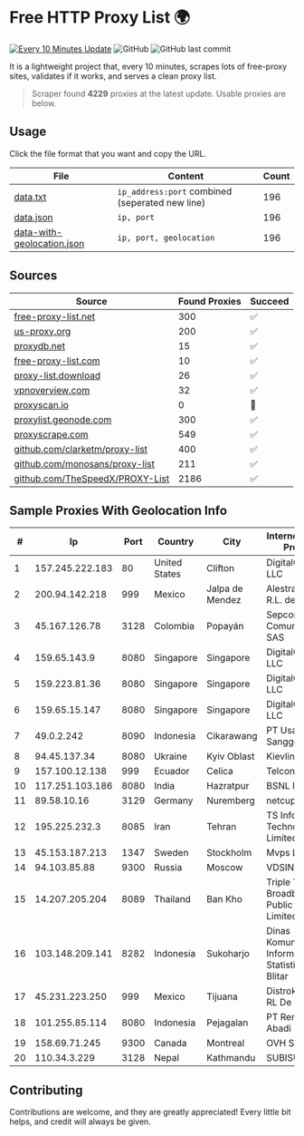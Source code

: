 
# Free HTTP Proxy List 🌍

[![Every 10 Minutes Update](https://github.com/mertguvencli/http-proxy-list/actions/workflows/main.yml/badge.svg?branch=main)](https://github.com/mertguvencli/http-proxy-list/actions/workflows/main.yml)
![GitHub](https://img.shields.io/github/license/mertguvencli/http-proxy-list)
![GitHub last commit](https://img.shields.io/github/last-commit/mertguvencli/http-proxy-list)

It is a lightweight project that, every 10 minutes, scrapes lots of free-proxy sites, validates if it works, and serves a clean proxy list.


> Scraper found **4229** proxies at the latest update. Usable proxies are below.

## Usage

Click the file format that you want and copy the URL.


|File|Content|Count|
|----|-------|-----|
|[data.txt](https://raw.githubusercontent.com/mertguvencli/http-proxy-list/main/proxy-list/data.txt)|`ip_address:port` combined (seperated new line)|196|
|[data.json](https://raw.githubusercontent.com/mertguvencli/http-proxy-list/main/proxy-list/data.json)|`ip, port`|196|
|[data-with-geolocation.json](https://raw.githubusercontent.com/mertguvencli/http-proxy-list/main/proxy-list/data-with-geolocation.json)|`ip, port, geolocation`|196|

## Sources

|Source|Found Proxies|Succeed|
|------|-------------|-------|
|[free-proxy-list.net](https://free-proxy-list.net)|300|✅|
|[us-proxy.org](https://www.us-proxy.org)|200|✅|
|[proxydb.net](http://proxydb.net)|15|✅|
|[free-proxy-list.com](https://free-proxy-list.com/?page=&port=&type%5B%5D=http&type%5B%5D=https&up_time=0&search=Search)|10|✅|
|[proxy-list.download](https://www.proxy-list.download/HTTP)|26|✅|
|[vpnoverview.com](https://vpnoverview.com/privacy/anonymous-browsing/free-proxy-servers)|32|✅|
|[proxyscan.io](https://www.proxyscan.io)|0|🚫|
|[proxylist.geonode.com](https://proxylist.geonode.com/api/proxy-list?limit=300&page=1&sort_by=lastChecked&sort_type=desc&protocols=http,https)|300|✅|
|[proxyscrape.com](https://api.proxyscrape.com/v2/?request=displayproxies&protocol=http&timeout=10000&country=all&ssl=all&anonymity=all)|549|✅|
|[github.com/clarketm/proxy-list](https://raw.githubusercontent.com/clarketm/proxy-list/master/proxy-list-raw.txt)|400|✅|
|[github.com/monosans/proxy-list](https://raw.githubusercontent.com/monosans/proxy-list/main/proxies/http.txt)|211|✅|
|[github.com/TheSpeedX/PROXY-List](https://raw.githubusercontent.com/TheSpeedX/PROXY-List/master/http.txt)|2186|✅|


## Sample Proxies With Geolocation Info

|#|Ip|Port|Country|City|Internet Service Provider|
|-|--|----|-------|----|-------------------------|
|1|157.245.222.183|80|United States|Clifton|DigitalOcean, LLC|
|2|200.94.142.218|999|Mexico|Jalpa de Mendez|Alestra, S. de R.L. de C.V.|
|3|45.167.126.78|3128|Colombia|Popayán|Sepcom Comunicaciones SAS|
|4|159.65.143.9|8080|Singapore|Singapore|DigitalOcean, LLC|
|5|159.223.81.36|8080|Singapore|Singapore|DigitalOcean, LLC|
|6|159.65.15.147|8080|Singapore|Singapore|DigitalOcean, LLC|
|7|49.0.2.242|8090|Indonesia|Cikarawang|PT Usaha Adi Sanggoro|
|8|94.45.137.34|8080|Ukraine|Kyiv Oblast|Kievline LLC|
|9|157.100.12.138|999|Ecuador|Celica|Telconet S.A|
|10|117.251.103.186|8080|India|Hazratpur|BSNL Internet|
|11|89.58.10.16|3129|Germany|Nuremberg|netcup GmbH|
|12|195.225.232.3|8085|Iran|Tehran|TS Information Technology Limited|
|13|45.153.187.213|1347|Sweden|Stockholm|Mvps LTD|
|14|94.103.85.88|9300|Russia|Moscow|VDSINA|
|15|14.207.205.204|8089|Thailand|Ban Kho|Triple T Broadband Public Company Limited|
|16|103.148.209.141|8282|Indonesia|Sukoharjo|Dinas Komunikasi Informatika DAN Statistik Kota Blitar|
|17|45.231.223.250|999|Mexico|Tijuana|Distrokom S De RL De CV|
|18|101.255.85.114|8080|Indonesia|Pejagalan|PT Remala Abadi|
|19|158.69.71.245|9300|Canada|Montreal|OVH SAS|
|20|110.34.3.229|3128|Nepal|Kathmandu|SUBISU C7|



## Contributing

Contributions are welcome, and they are greatly appreciated! Every
little bit helps, and credit will always be given.

